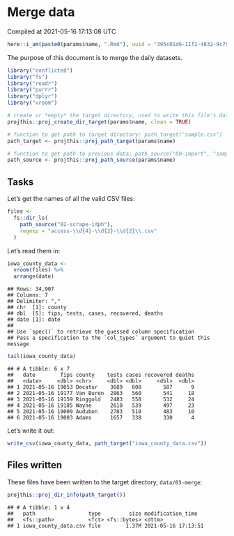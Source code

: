 Merge data
================
Compiled at 2021-05-16 17:13:08 UTC

``` r
here::i_am(paste0(params$name, ".Rmd"), uuid = "395c01d6-11f2-4832-9c79-3089737223b8")
```

The purpose of this document is to merge the daily datasets.

``` r
library("conflicted")
library("fs")
library("readr")
library("purrr")
library("dplyr")
library("vroom")
```

``` r
# create or *empty* the target directory, used to write this file's data: 
projthis::proj_create_dir_target(params$name, clean = TRUE)

# function to get path to target directory: path_target("sample.csv")
path_target <- projthis::proj_path_target(params$name)

# function to get path to previous data: path_source("00-import", "sample.csv")
path_source <- projthis::proj_path_source(params$name)
```

## Tasks

Let’s get the names of all the valid CSV files:

``` r
files <- 
  fs::dir_ls(
    path_source("02-scrape-idph"), 
    regexp = "access-\\d{4}-\\d{2}-\\d{2}\\.csv"
  )
```

Let’s read them in:

``` r
iowa_county_data <- 
  vroom(files) %>%
  arrange(date)
```

    ## Rows: 34,907
    ## Columns: 7
    ## Delimiter: ","
    ## chr  [1]: county
    ## dbl  [5]: fips, tests, cases, recovered, deaths
    ## date [1]: date
    ## 
    ## Use `spec()` to retrieve the guessed column specification
    ## Pass a specification to the `col_types` argument to quiet this message

``` r
tail(iowa_county_data)
```

    ## # A tibble: 6 x 7
    ##   date        fips county    tests cases recovered deaths
    ##   <date>     <dbl> <chr>     <dbl> <dbl>     <dbl>  <dbl>
    ## 1 2021-05-16 19053 Decatur    3689   608       587      9
    ## 2 2021-05-16 19177 Van Buren  2863   560       541     18
    ## 3 2021-05-16 19159 Ringgold   2483   558       532     24
    ## 4 2021-05-16 19185 Wayne      2610   539       497     23
    ## 5 2021-05-16 19009 Audubon    2783   510       483     10
    ## 6 2021-05-16 19003 Adams      1657   338       330      4

Let’s write it out:

``` r
write_csv(iowa_county_data, path_target("iowa_county_data.csv"))
```

## Files written

These files have been written to the target directory, `data/03-merge`:

``` r
projthis::proj_dir_info(path_target())
```

    ## # A tibble: 1 x 4
    ##   path                 type         size modification_time  
    ##   <fs::path>           <fct> <fs::bytes> <dttm>             
    ## 1 iowa_county_data.csv file        1.37M 2021-05-16 17:13:51
